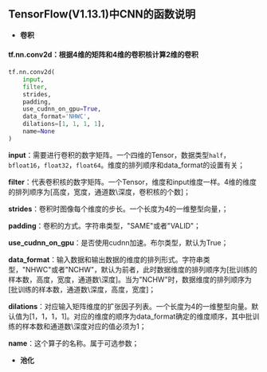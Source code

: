 ## TensorFlow(V1.13.1)中CNN的函数说明

* **卷积**

#### tf.nn.conv2d：根据4维的矩阵和4维的卷积核计算2维的卷积

```python
tf.nn.conv2d(
    input,
    filter,
    strides,
    padding,
    use_cudnn_on_gpu=True,
    data_format='NHWC',
    dilations=[1, 1, 1, 1],
    name=None
)
```


**input**：需要进行卷积的数字矩阵。一个四维的Tensor，数据类型```half```，```bfloat16```，```float32```，```float64```。维度的排列顺序和data_format的设置有关；

**filter**：代表卷积核的数字矩阵。一个Tensor，维度和input维度一样。4维的维度的排列顺序为[高度，宽度，通道数\深度，卷积核的个数]；

**strides**：卷积时图像每个维度的步长。一个长度为4的一维整型向量，；

**padding**：卷积的方式。字符串类型，"SAME"或者"VALID"；

**use_cudnn_on_gpu**：是否使用cudnn加速。布尔类型，默认为True；

**data_format**：输入数据和输出数据的维度的排列形式。字符串类型，"NHWC"或者"NCHW"，默认为前者，此时数据维度的排列顺序为[批训练的样本数，高度，宽度，通道数\深度]。当为"NCHW"时，数据维度的排列顺序为[批训练的样本数，通道数\深度，高度，宽度]；

**dilations**：对应输入矩阵维度的扩张因子列表。一个长度为4的一维整型向量。默认值为[1，1，1，1]。对应的维度的顺序为data_format确定的维度顺序，其中批训练的样本数和通道数\深度对应的值必须为1；

**name**：这个算子的名称。属于可选参数；


* **池化**
